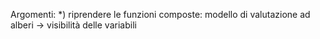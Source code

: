 Argomenti:
*) riprendere le funzioni composte: modello di valutazione ad alberi -> visibilità delle
 variabili
 
